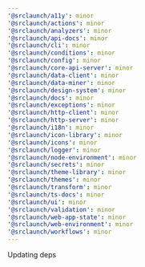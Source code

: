 ```yaml
---
'@srclaunch/a11y': minor
'@srclaunch/actions': minor
'@srclaunch/analyzers': minor
'@srclaunch/api-docs': minor
'@srclaunch/cli': minor
'@srclaunch/conditions': minor
'@srclaunch/config': minor
'@srclaunch/core-api-server': minor
'@srclaunch/data-client': minor
'@srclaunch/data-miner': minor
'@srclaunch/design-system': minor
'@srclaunch/docs': minor
'@srclaunch/exceptions': minor
'@srclaunch/http-client': minor
'@srclaunch/http-server': minor
'@srclaunch/i18n': minor
'@srclaunch/icon-library': minor
'@srclaunch/icons': minor
'@srclaunch/logger': minor
'@srclaunch/node-environment': minor
'@srclaunch/secrets': minor
'@srclaunch/theme-library': minor
'@srclaunch/themes': minor
'@srclaunch/transform': minor
'@srclaunch/ts-docs': minor
'@srclaunch/ui': minor
'@srclaunch/validation': minor
'@srclaunch/web-app-state': minor
'@srclaunch/web-environment': minor
'@srclaunch/workflows': minor
---
```


Updating deps
